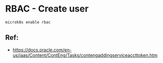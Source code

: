 # RBAC - Create user 

```
microk8s enable rbac 

```

## Ref: 

 * https://docs.oracle.com/en-us/iaas/Content/ContEng/Tasks/contengaddingserviceaccttoken.htm
